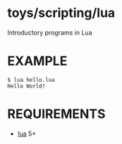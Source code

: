 # toys/scripting/lua

Introductory programs in Lua

# EXAMPLE

```
$ lua hello.lua
Hello World!
```

# REQUIREMENTS

* [lua](http://www.lua.org/) 5+
